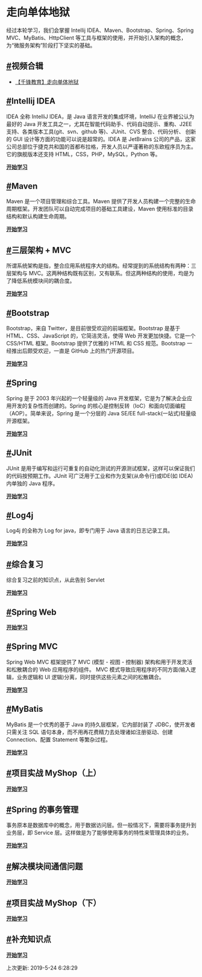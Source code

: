 # 走向单体地狱

经过本轮学习，我们会掌握 Intellij IDEA、Maven、Bootstrap、Spring、Spring MVC、MyBatis、HttpClient 等工具与框架的使用，并开始引入架构的概念，为“微服务架构”阶段打下坚实的基础。

## [#](https://funtl.com/zh/guide/走向单体地狱.html#视频合辑)视频合辑

- [【千锋教育】走向单体地狱](https://www.bilibili.com/video/av29299488)

## [#](https://funtl.com/zh/guide/走向单体地狱.html#intellij-idea)Intellij IDEA

IDEA 全称 IntelliJ IDEA，是 Java 语言开发的集成环境，IntelliJ 在业界被公认为最好的 Java 开发工具之一，尤其在智能代码助手、代码自动提示、重构、J2EE 支持、各类版本工具(git、svn、github 等)、JUnit、CVS 整合、代码分析、 创新的 GUI 设计等方面的功能可以说是超常的。IDEA 是 JetBrains 公司的产品，这家公司总部位于捷克共和国的首都布拉格，开发人员以严谨著称的东欧程序员为主。它的旗舰版本还支持 HTML，CSS，PHP，MySQL，Python 等。

[**开始学习**](https://funtl.com/zh/idea/)

## [#](https://funtl.com/zh/guide/走向单体地狱.html#maven)Maven

Maven 是一个项目管理和综合工具。Maven 提供了开发人员构建一个完整的生命周期框架。开发团队可以自动完成项目的基础工具建设，Maven 使用标准的目录结构和默认构建生命周期。

[**开始学习**](https://funtl.com/zh/maven/)

## [#](https://funtl.com/zh/guide/走向单体地狱.html#三层架构-mvc)三层架构 + MVC

所谓系统架构是指，整合应用系统程序大的结构。经常提到的系统结构有两种：三层架构与 MVC。这两种结构既有区别，又有联系。但这两种结构的使用，均是为了降低系统模块间的耦合度。

[**开始学习**](https://funtl.com/zh/mvc/)

## [#](https://funtl.com/zh/guide/走向单体地狱.html#bootstrap)Bootstrap

Bootstrap，来自 Twitter，是目前很受欢迎的前端框架。Bootstrap 是基于 HTML、CSS、JavaScript 的，它简洁灵活，使得 Web 开发更加快捷。它是一个 CSS/HTML 框架。Bootstrap 提供了优雅的 HTML 和 CSS 规范。Bootstrap 一经推出后颇受欢迎，一直是 GitHub 上的热门开源项目。

[**开始学习**](https://funtl.com/zh/bootstrap/)

## [#](https://funtl.com/zh/guide/走向单体地狱.html#spring)Spring

Spring 是于 2003 年兴起的一个轻量级的 Java 开发框架，它是为了解决企业应用开发的复杂性而创建的。Spring 的核心是控制反转（IoC）和面向切面编程（AOP）。简单来说，Spring 是一个分层的 Java SE/EE full-stack(一站式)轻量级开源框架。

[**开始学习**](https://funtl.com/zh/spring/)

## [#](https://funtl.com/zh/guide/走向单体地狱.html#junit)JUnit

JUnit 是用于编写和运行可重复的自动化测试的开源测试框架，这样可以保证我们的代码按预期工作。JUnit 可广泛用于工业和作为支架(从命令行)或IDE(如 IDEA)内单独的 Java 程序。

[**开始学习**](https://funtl.com/zh/junit/)

## [#](https://funtl.com/zh/guide/走向单体地狱.html#log4j)Log4j

Log4j 的全称为 Log for java，即专门用于 Java 语言的日志记录工具。

[**开始学习**](https://funtl.com/zh/log4j/)

## [#](https://funtl.com/zh/guide/走向单体地狱.html#综合复习)综合复习

综合复习之前的知识点，从此告别 Servlet

[**开始学习**](https://funtl.com/zh/servlet/)

## [#](https://funtl.com/zh/guide/走向单体地狱.html#spring-web)Spring Web

[**开始学习**](https://funtl.com/zh/spring-web/)

## [#](https://funtl.com/zh/guide/走向单体地狱.html#spring-mvc)Spring MVC

Spring Web MVC 框架提供了 MVC (模型 - 视图 - 控制器) 架构和用于开发灵活和松散耦合的 Web 应用程序的组件。 MVC 模式导致应用程序的不同方面(输入逻辑，业务逻辑和 UI 逻辑)分离，同时提供这些元素之间的松散耦合。

[**开始学习**](https://funtl.com/zh/spring-mvc/)

## [#](https://funtl.com/zh/guide/走向单体地狱.html#mybatis)MyBatis

MyBatis 是一个优秀的基于 Java 的持久层框架，它内部封装了 JDBC，使开发者只需关注 SQL 语句本身，而不用再花费精力去处理诸如注册驱动、创建 Connection、配置 Statement 等繁杂过程。

[**开始学习**](https://funtl.com/zh/mybatis/)

## [#](https://funtl.com/zh/guide/走向单体地狱.html#项目实战-myshop（上）)项目实战 MyShop（上）

[**开始学习**](https://funtl.com/zh/myshop1/)

## [#](https://funtl.com/zh/guide/走向单体地狱.html#spring-的事务管理)Spring 的事务管理

事务原本是数据库中的概念，用于数据访问层。但一般情况下，需要将事务提升到业务层，即 Service 层。这样做是为了能够使用事务的特性来管理具体的业务。

[**开始学习**](https://funtl.com/zh/spring-transaction/)

## [#](https://funtl.com/zh/guide/走向单体地狱.html#解决模块间通信问题)解决模块间通信问题

[**开始学习**](https://funtl.com/zh/apache-http-client/)

## [#](https://funtl.com/zh/guide/走向单体地狱.html#项目实战-myshop（下）)项目实战 MyShop（下）

[**开始学习**](https://funtl.com/zh/myshop2/)

## [#](https://funtl.com/zh/guide/走向单体地狱.html#补充知识点)补充知识点

[**开始学习**](https://funtl.com/zh/supplement1/)

上次更新: 2019-5-24 6:28:29